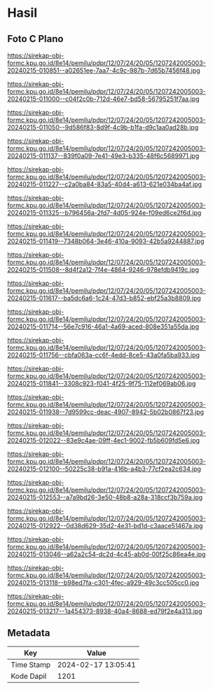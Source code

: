 # Hasil

## Foto C Plano

https://sirekap-obj-formc.kpu.go.id/8e14/pemilu/pdpr/12/07/24/20/05/1207242005003-20240215-010851--a02651ee-7aa7-4c9c-987b-7d65b7456f48.jpg

https://sirekap-obj-formc.kpu.go.id/8e14/pemilu/pdpr/12/07/24/20/05/1207242005003-20240215-011000--c04f2c0b-712d-46e7-bd58-56795251f7aa.jpg

https://sirekap-obj-formc.kpu.go.id/8e14/pemilu/pdpr/12/07/24/20/05/1207242005003-20240215-011050--9d586f83-8d9f-4c9b-b1fa-d9c1aa0ad28b.jpg

https://sirekap-obj-formc.kpu.go.id/8e14/pemilu/pdpr/12/07/24/20/05/1207242005003-20240215-011137--839f0a09-7e41-49e3-b335-48f6c5689971.jpg

https://sirekap-obj-formc.kpu.go.id/8e14/pemilu/pdpr/12/07/24/20/05/1207242005003-20240215-011227--c2a0ba84-83a5-40d4-a613-621e034ba4af.jpg

https://sirekap-obj-formc.kpu.go.id/8e14/pemilu/pdpr/12/07/24/20/05/1207242005003-20240215-011325--b796456a-2fd7-4d05-924e-f09ed6ce2f6d.jpg

https://sirekap-obj-formc.kpu.go.id/8e14/pemilu/pdpr/12/07/24/20/05/1207242005003-20240215-011419--7348b064-3e46-410a-9093-42b5a9244887.jpg

https://sirekap-obj-formc.kpu.go.id/8e14/pemilu/pdpr/12/07/24/20/05/1207242005003-20240215-011508--8d4f2a12-7f4e-4864-9246-978efdb9419c.jpg

https://sirekap-obj-formc.kpu.go.id/8e14/pemilu/pdpr/12/07/24/20/05/1207242005003-20240215-011617--ba5dc6a6-1c24-47d3-b852-ebf25a3b8809.jpg

https://sirekap-obj-formc.kpu.go.id/8e14/pemilu/pdpr/12/07/24/20/05/1207242005003-20240215-011714--56e7c916-46a1-4a69-aced-808e351a55da.jpg

https://sirekap-obj-formc.kpu.go.id/8e14/pemilu/pdpr/12/07/24/20/05/1207242005003-20240215-011756--cbfa063a-cc6f-4edd-8ce5-43a0fa5ba933.jpg

https://sirekap-obj-formc.kpu.go.id/8e14/pemilu/pdpr/12/07/24/20/05/1207242005003-20240215-011841--3308c923-f041-4f25-9f75-112ef069ab06.jpg

https://sirekap-obj-formc.kpu.go.id/8e14/pemilu/pdpr/12/07/24/20/05/1207242005003-20240215-011938--7d9599cc-deac-4907-8942-5b02b0867f23.jpg

https://sirekap-obj-formc.kpu.go.id/8e14/pemilu/pdpr/12/07/24/20/05/1207242005003-20240215-012022--83e9c4ae-09ff-4ec1-9002-fb5b609fd5e6.jpg

https://sirekap-obj-formc.kpu.go.id/8e14/pemilu/pdpr/12/07/24/20/05/1207242005003-20240215-012100--50225c38-b91a-416b-a4b3-77cf2ea2c634.jpg

https://sirekap-obj-formc.kpu.go.id/8e14/pemilu/pdpr/12/07/24/20/05/1207242005003-20240215-012553--a7a9bd26-3e50-48b8-a28a-318ccf3b759a.jpg

https://sirekap-obj-formc.kpu.go.id/8e14/pemilu/pdpr/12/07/24/20/05/1207242005003-20240215-012922--0d38d629-35d2-4e31-bd1d-c3aace51467a.jpg

https://sirekap-obj-formc.kpu.go.id/8e14/pemilu/pdpr/12/07/24/20/05/1207242005003-20240215-013046--a62a2c54-dc2d-4c45-ab0d-00f25c86ea4e.jpg

https://sirekap-obj-formc.kpu.go.id/8e14/pemilu/pdpr/12/07/24/20/05/1207242005003-20240215-013118--b98ed7fa-c301-4fec-a929-49c3cc505cc0.jpg

https://sirekap-obj-formc.kpu.go.id/8e14/pemilu/pdpr/12/07/24/20/05/1207242005003-20240215-013217--1a454373-8938-40a4-8688-ed79f2e4a313.jpg


## Metadata

| Key        | Value               |
| ---------- | ------------------- |
| Time Stamp | 2024-02-17 13:05:41 |
| Kode Dapil | 1201                |



